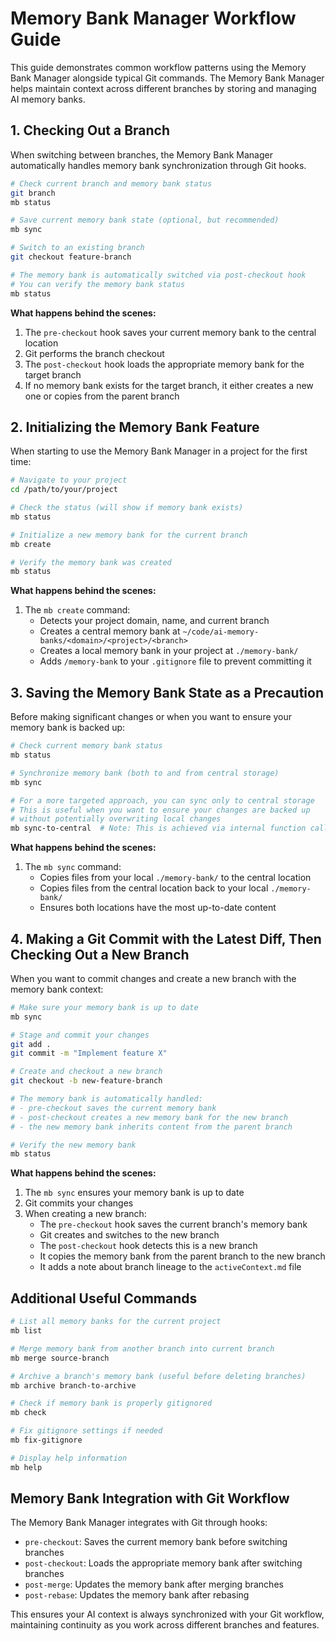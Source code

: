 # Memory Bank Manager Workflow Guide

This guide demonstrates common workflow patterns using the Memory Bank Manager alongside typical Git commands. The Memory Bank Manager helps maintain context across different branches by storing and managing AI memory banks.

## 1. Checking Out a Branch

When switching between branches, the Memory Bank Manager automatically handles memory bank synchronization through Git hooks.

```bash
# Check current branch and memory bank status
git branch
mb status

# Save current memory bank state (optional, but recommended)
mb sync

# Switch to an existing branch
git checkout feature-branch

# The memory bank is automatically switched via post-checkout hook
# You can verify the memory bank status
mb status
```

**What happens behind the scenes:**
1. The `pre-checkout` hook saves your current memory bank to the central location
2. Git performs the branch checkout
3. The `post-checkout` hook loads the appropriate memory bank for the target branch
4. If no memory bank exists for the target branch, it either creates a new one or copies from the parent branch

## 2. Initializing the Memory Bank Feature

When starting to use the Memory Bank Manager in a project for the first time:

```bash
# Navigate to your project
cd /path/to/your/project

# Check the status (will show if memory bank exists)
mb status

# Initialize a new memory bank for the current branch
mb create

# Verify the memory bank was created
mb status
```

**What happens behind the scenes:**
1. The `mb create` command:
   - Detects your project domain, name, and current branch
   - Creates a central memory bank at `~/code/ai-memory-banks/<domain>/<project>/<branch>`
   - Creates a local memory bank in your project at `./memory-bank/`
   - Adds `/memory-bank` to your `.gitignore` file to prevent committing it

## 3. Saving the Memory Bank State as a Precaution

Before making significant changes or when you want to ensure your memory bank is backed up:

```bash
# Check current memory bank status
mb status

# Synchronize memory bank (both to and from central storage)
mb sync

# For a more targeted approach, you can sync only to central storage
# This is useful when you want to ensure your changes are backed up
# without potentially overwriting local changes
mb sync-to-central  # Note: This is achieved via internal function calls
```

**What happens behind the scenes:**
1. The `mb sync` command:
   - Copies files from your local `./memory-bank/` to the central location
   - Copies files from the central location back to your local `./memory-bank/`
   - Ensures both locations have the most up-to-date content

## 4. Making a Git Commit with the Latest Diff, Then Checking Out a New Branch

When you want to commit changes and create a new branch with the memory bank context:

```bash
# Make sure your memory bank is up to date
mb sync

# Stage and commit your changes
git add .
git commit -m "Implement feature X"

# Create and checkout a new branch
git checkout -b new-feature-branch

# The memory bank is automatically handled:
# - pre-checkout saves the current memory bank
# - post-checkout creates a new memory bank for the new branch
# - the new memory bank inherits content from the parent branch

# Verify the new memory bank
mb status
```

**What happens behind the scenes:**
1. The `mb sync` ensures your memory bank is up to date
2. Git commits your changes
3. When creating a new branch:
   - The `pre-checkout` hook saves the current branch's memory bank
   - Git creates and switches to the new branch
   - The `post-checkout` hook detects this is a new branch
   - It copies the memory bank from the parent branch to the new branch
   - It adds a note about branch lineage to the `activeContext.md` file

## Additional Useful Commands

```bash
# List all memory banks for the current project
mb list

# Merge memory bank from another branch into current branch
mb merge source-branch

# Archive a branch's memory bank (useful before deleting branches)
mb archive branch-to-archive

# Check if memory bank is properly gitignored
mb check

# Fix gitignore settings if needed
mb fix-gitignore

# Display help information
mb help
```

## Memory Bank Integration with Git Workflow

The Memory Bank Manager integrates with Git through hooks:

- `pre-checkout`: Saves the current memory bank before switching branches
- `post-checkout`: Loads the appropriate memory bank after switching branches
- `post-merge`: Updates the memory bank after merging branches
- `post-rebase`: Updates the memory bank after rebasing

This ensures your AI context is always synchronized with your Git workflow, maintaining continuity as you work across different branches and features.